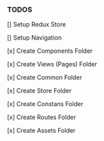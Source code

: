 ### TODOS

[] Setup Redux Store

[] Setup Navigation

[x] Create Components Folder

[x] Create Views (Pages) Folder

[x] Create Common Folder

[x] Create Store Folder

[x] Create Constans Folder

[x] Create Routes Folder

[x] Create Assets Folder
